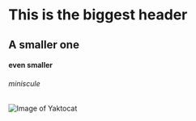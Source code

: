 # This is the biggest header
## A smaller one
#### even smaller
###### miniscule

![Image of Yaktocat](https://octodex.github.com/images/yaktocat.png)
